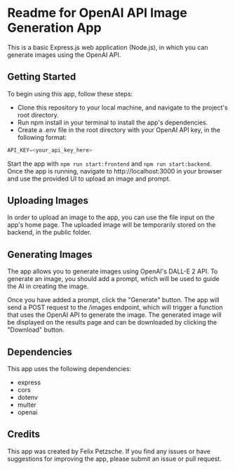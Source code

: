# Readme for OpenAI API Image Generation App

This is a basic Express.js web application (Node.js), in which you can generate images using the OpenAI API.

## Getting Started

To begin using this app, follow these steps:

* Clone this repository to your local machine, and navigate to the project's root directory.
* Run npm install in your terminal to install the app's dependencies.
* Create a .env file in the root directory with your OpenAI API key, in the following format:


```javascript
API_KEY=<your_api_key_here>
```





Start the app with `npm run start:frontend` and `npm run start:backend`.
Once the app is running, navigate to http://localhost:3000 in your browser and use the provided UI to upload an image and prompt.

## Uploading Images

In order to upload an image to the app, you can use the file input on the app's home page. The uploaded image will be temporarily stored on the backend, in the public folder.

## Generating Images

The app allows you to generate images using OpenAI's DALL-E 2 API. To generate an image, you should add a prompt, which will be used to guide the AI in creating the image.

Once you have added a prompt, click the "Generate" button. The app will send a POST request to the /images endpoint, which will trigger a function that uses the OpenAI API to generate the image. The generated image will be displayed on the results page and can be downloaded by clicking the "Download" button.

## Dependencies

This app uses the following dependencies:

* express
* cors
* dotenv
* multer
* openai

## Credits

This app was created by Felix Petzsche. If you find any issues or have suggestions for improving the app, please submit an issue or pull request.